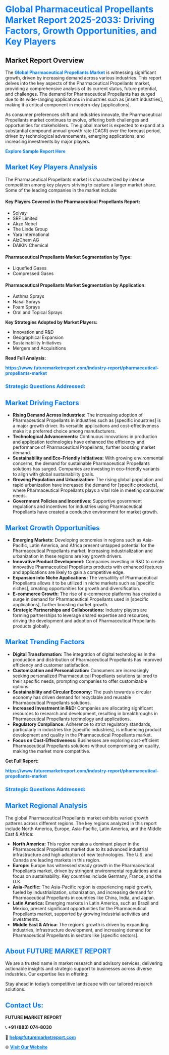 <h1 style="color: #007BFF;">Global Pharmaceutical Propellants Market Report 2025-2033: Driving Factors, Growth Opportunities, and Key Players</h1>

<section id="overview">
<h2>Market Report Overview</h2>
<p>The <a href="https://www.futuremarketreport.com/industry-report/pharmaceutical-propellants-market" style="color: #007BFF; text-decoration: none;"><strong>Global Pharmaceutical Propellants Market</strong></a> is witnessing significant growth, driven by increasing demand across various industries. This report delves into the key aspects of the Pharmaceutical Propellants market, providing a comprehensive analysis of its current status, future potential, and challenges. The demand for Pharmaceutical Propellants has surged due to its wide-ranging applications in industries such as [insert industries], making it a critical component in modern-day [applications].</p>
<p>As consumer preferences shift and industries innovate, the Pharmaceutical Propellants market continues to evolve, offering both challenges and opportunities for stakeholders. The global market is expected to expand at a substantial compound annual growth rate (CAGR) over the forecast period, driven by technological advancements, emerging applications, and increasing investments by major players.</p>
</section>

<section id="overview">
<p><a href="https://www.futuremarketreport.com/request-sample/reportId=59524" style="color: #007BFF; text-decoration: none;"><strong>Explore Sample Report Here</strong></a></p>
</section>

<section id="key-players">
<h2 style="color: #007BFF;">Market Key Players Analysis</h2>
<p>The Pharmaceutical Propellants market is characterized by intense competition among key players striving to capture a larger market share. Some of the leading companies in the market include:</p>
<h4>Key Players Covered in the Pharmaceutical Propellants Report:</h4>
<ul><li>Solvay</li><li>SRF Limited</li><li>Akzo Nobel</li><li>The Linde Group</li><li>Yara International</li><li>AlzChem AG</li><li>DAIKIN Chemical</li></ul>
<h4>Pharmaceutical Propellants Market Segmentation by Type:</h4>
<ul><li>Liquefied Gases</li><li>Compressed Gases</li></ul>

<h4>Pharmaceutical Propellants Market Segmentation by Application:</h4>
<ul><li>Asthma Sprays</li><li>Nasal Sprays</li><li>Foam Sprays</li><li>Oral and Topical Sprays</li></ul>
<p><strong>Key Strategies Adopted by Market Players:</strong></p>
<ul>
<li>Innovation and R&D</li>
<li>Geographical Expansion</li>
<li>Sustainability Initiatives</li>
<li>Mergers and Acquisitions</li>
</ul>
</section>

<section>
<p><strong>Read Full Analysis: </strong></p><a href="https://www.futuremarketreport.com/industry-report/pharmaceutical-propellants-market" style="color: #007BFF; text-decoration: none;"><strong>https://www.futuremarketreport.com/industry-report/pharmaceutical-propellants-market</strong></a>
<h3 style="color: #007BFF;">Strategic Questions Addressed:</h3>
</section>

<section id="driving-factors">
<h2 style="color: #007BFF;">Market Driving Factors</h2>
<ul>
<li><strong>Rising Demand Across Industries:</strong> The increasing adoption of Pharmaceutical Propellants in industries such as [specific industries] is a major growth driver. Its versatile applications and cost-effectiveness make it a preferred choice among manufacturers.</li>
<li><strong>Technological Advancements:</strong> Continuous innovations in production and application technologies have enhanced the efficiency and performance of Pharmaceutical Propellants, further boosting market demand.</li>
<li><strong>Sustainability and Eco-Friendly Initiatives:</strong> With growing environmental concerns, the demand for sustainable Pharmaceutical Propellants solutions has surged. Companies are investing in eco-friendly variants to align with global sustainability goals.</li>
<li><strong>Growing Population and Urbanization:</strong> The rising global population and rapid urbanization have increased the demand for [specific products], where Pharmaceutical Propellants plays a vital role in meeting consumer needs.</li>
<li><strong>Government Policies and Incentives:</strong> Supportive government regulations and incentives for industries using Pharmaceutical Propellants have created a conducive environment for market growth.</li>
</ul>
</section>

<section id="growth-opportunities">
<h2 style="color: #007BFF;">Market Growth Opportunities</h2>
<ul>
<li><strong>Emerging Markets:</strong> Developing economies in regions such as Asia-Pacific, Latin America, and Africa present untapped potential for the Pharmaceutical Propellants market. Increasing industrialization and urbanization in these regions are key growth drivers.</li>
<li><strong>Innovative Product Development:</strong> Companies investing in R&D to create innovative Pharmaceutical Propellants products with enhanced features and applications are likely to gain a competitive edge.</li>
<li><strong>Expansion into Niche Applications:</strong> The versatility of Pharmaceutical Propellants allows it to be utilized in niche markets such as [specific niches], creating opportunities for growth and diversification.</li>
<li><strong>E-commerce Growth:</strong> The rise of e-commerce platforms has created a surge in demand for Pharmaceutical Propellants used in [specific applications], further boosting market growth.</li>
<li><strong>Strategic Partnerships and Collaborations:</strong> Industry players are forming partnerships to leverage shared expertise and resources, driving the development and adoption of Pharmaceutical Propellants products globally.</li>
</ul>
</section>

<section id="trending-factors">
<h2 style="color: #007BFF;">Market Trending Factors</h2>
<ul>
<li><strong>Digital Transformation:</strong> The integration of digital technologies in the production and distribution of Pharmaceutical Propellants has improved efficiency and customer satisfaction.</li>
<li><strong>Customization and Personalization:</strong> Consumers are increasingly seeking personalized Pharmaceutical Propellants solutions tailored to their specific needs, prompting companies to offer customizable options.</li>
<li><strong>Sustainability and Circular Economy:</strong> The push towards a circular economy has driven demand for recyclable and reusable Pharmaceutical Propellants solutions.</li>
<li><strong>Increased Investment in R&D:</strong> Companies are allocating significant resources to research and development, resulting in breakthroughs in Pharmaceutical Propellants technology and applications.</li>
<li><strong>Regulatory Compliance:</strong> Adherence to strict regulatory standards, particularly in industries like [specific industries], is influencing product development and quality in the Pharmaceutical Propellants market.</li>
<li><strong>Focus on Cost-Effectiveness:</strong> Businesses are exploring cost-efficient Pharmaceutical Propellants solutions without compromising on quality, making the market more competitive.</li>
</ul>
</section>

<section>
<p><strong>Get Full Report: </strong></p><a href="https://www.futuremarketreport.com/industry-report/pharmaceutical-propellants-market" style="color: #007BFF; text-decoration: none;"><strong>https://www.futuremarketreport.com/industry-report/pharmaceutical-propellants-market</strong></a>
<h3 style="color: #007BFF;">Strategic Questions Addressed:</h3>
</section>


<section id="regional-analysis">
<h2 style="color: #007BFF;">Market Regional Analysis</h2>
<p>The global Pharmaceutical Propellants market exhibits varied growth patterns across different regions. The key regions analyzed in this report include North America, Europe, Asia-Pacific, Latin America, and the Middle East & Africa:</p>
<ul>
<li><strong>North America:</strong> This region remains a dominant player in the Pharmaceutical Propellants market due to its advanced industrial infrastructure and high adoption of new technologies. The U.S. and Canada are leading markets in this region.</li>
<li><strong>Europe:</strong> Europe has witnessed steady growth in the Pharmaceutical Propellants market, driven by stringent environmental regulations and a focus on sustainability. Key countries include Germany, France, and the U.K.</li>
<li><strong>Asia-Pacific:</strong> The Asia-Pacific region is experiencing rapid growth, fueled by industrialization, urbanization, and increasing demand for Pharmaceutical Propellants in countries like China, India, and Japan.</li>
<li><strong>Latin America:</strong> Emerging markets in Latin America, such as Brazil and Mexico, present significant opportunities for the Pharmaceutical Propellants market, supported by growing industrial activities and investments.</li>
<li><strong>Middle East & Africa:</strong> The region’s growth is driven by expanding industries, infrastructure development, and increasing demand for Pharmaceutical Propellants in sectors like [specific sectors].</li>
</ul>
</section>

<footer>
<h2 style="color: #007BFF;">About FUTURE MARKET REPORT</h2>
<p>We are a trusted name in market research and advisory services, delivering actionable insights and strategic support to businesses across diverse industries. Our expertise lies in offering:</p>

<p>Stay ahead in today’s competitive landscape with our tailored research solutions.</p>

<h2 style="color: #007BFF;">Contact Us:</h2>
<p><strong>FUTURE MARKET REPORT</strong></p>
<p>📞 <strong>+91 (883) 074-8030</strong></p>
<p>📧 <strong><a href="mailto:help@futuremarketreport.com" style="color: #007BFF;">help@futuremarketreport.com</a></strong></p>
<p>🌐 <strong><a href="https://www.futuremarketreport.com/" style="color: #007BFF;">Visit Our Website</a></strong></p>
</footer>